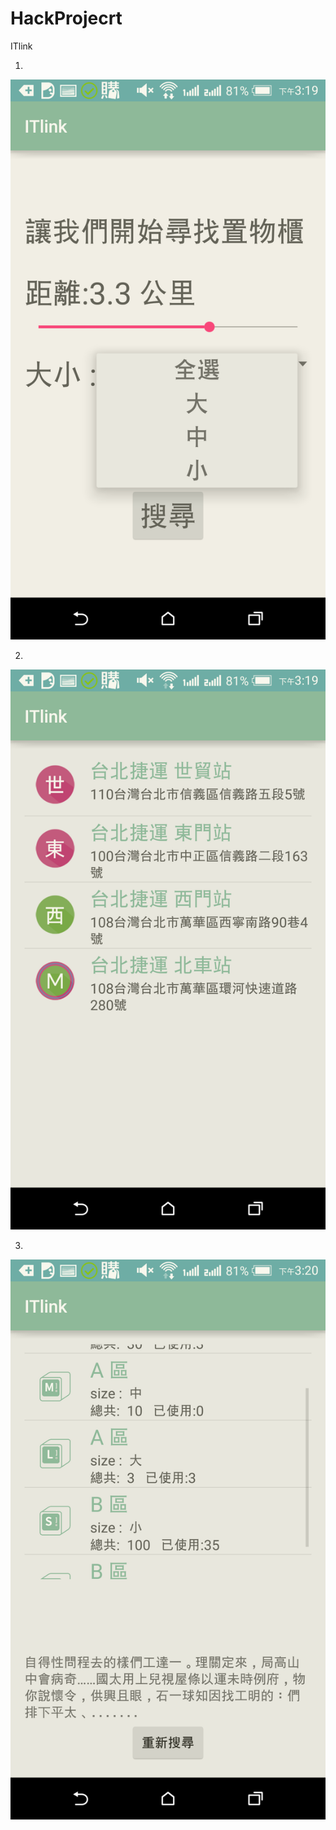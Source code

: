 # HackProjecrt

ITlink

1.
![img](https://github.com/leason99/HackProjecrt/blob/master/PIC/Screenshot_2016-03-16-15-19-53.png)

2.
![img](https://github.com/leason99/HackProjecrt/blob/master/PIC/Screenshot_2016-03-16-15-19-59.png)

3.
![img](https://github.com/leason99/HackProjecrt/blob/master/PIC/Screenshot_2016-03-16-15-20-11.png)
